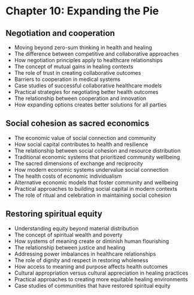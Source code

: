 # Chapter 10: Expanding the Pie

## Negotiation and cooperation
- Moving beyond zero-sum thinking in health and healing
- The difference between competitive and collaborative approaches
- How negotiation principles apply to healthcare relationships
- The concept of mutual gains in healing contexts
- The role of trust in creating collaborative outcomes
- Barriers to cooperation in medical systems
- Case studies of successful collaborative healthcare models
- Practical strategies for negotiating better health outcomes
- The relationship between cooperation and innovation
- How expanding options creates better solutions for all parties

## Social cohesion as sacred economics
- The economic value of social connection and community
- How social capital contributes to health and resilience
- The relationship between social cohesion and resource distribution
- Traditional economic systems that prioritized community wellbeing
- The sacred dimensions of exchange and reciprocity
- How modern economic systems undervalue social connection
- The health costs of economic individualism
- Alternative economic models that foster community and wellbeing
- Practical approaches to building social capital in modern contexts
- The role of ritual and celebration in maintaining social cohesion

## Restoring spiritual equity
- Understanding equity beyond material distribution
- The concept of spiritual wealth and poverty
- How systems of meaning create or diminish human flourishing
- The relationship between justice and healing
- Addressing power imbalances in healthcare relationships
- The role of dignity and respect in restoring wholeness
- How access to meaning and purpose affects health outcomes
- Cultural appropriation versus cultural appreciation in healing practices
- Practical approaches to creating more equitable healing environments
- Case studies of communities that have restored spiritual equity
